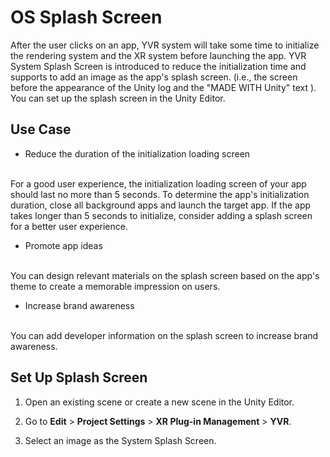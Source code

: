 # OS Splash Screen 

After the user clicks on an app, YVR system will take some time to initialize the rendering system and the XR system before launching the app. YVR System Splash Screen is introduced to reduce the initialization time and supports to add an image as the app's splash screen. (i.e., the screen before the appearance of the Unity log and the "MADE WITH Unity" text ). You can set up the splash screen in the Unity Editor.


## Use Case

- Reduce the duration of the initialization loading screen
<br />
    For a good user experience, the initialization loading screen of your app should last no more than 5 seconds. To determine the app's initialization duration, close all background apps and launch the target app. If the app takes longer than 5 seconds to initialize, consider adding a splash screen for a better user experience.

- Promote app ideas
<br />
    You can design relevant materials on the splash screen based on the app's theme to create a memorable impression on users.


- Increase brand awareness
<br />
    You can add developer information on the splash screen to increase brand awareness.


## Set Up Splash Screen 

1. Open an existing scene or create a new scene in the Unity Editor.

2. Go to **Edit** > **Project Settings** > **XR Plug-in Management** > **YVR**.

3. Select an image as the System Splash Screen.